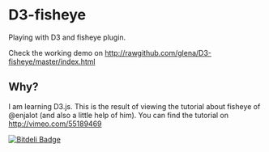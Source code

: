 D3-fisheye
========

Playing with D3 and fisheye plugin.

Check the working demo on http://rawgithub.com/glena/D3-fisheye/master/index.html

Why?
----

I am learning D3.js. This is the result of viewing the tutorial about fisheye of @enjalot (and also a little help of him). You can find the tutorial on http://vimeo.com/55189469


[![Bitdeli Badge](https://d2weczhvl823v0.cloudfront.net/glena/d3-fisheye/trend.png)](https://bitdeli.com/free "Bitdeli Badge")

